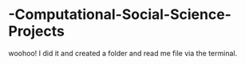 # -Computational-Social-Science-Projects
woohoo! I did it and created a folder and read me file via the terminal.


